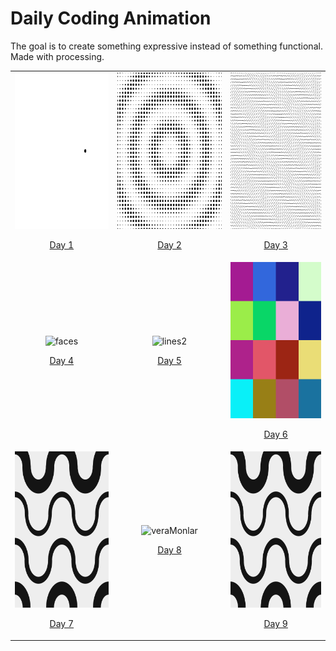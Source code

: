 # Daily Coding Animation
The goal is to create something expressive instead of something functional. Made with processing.

| | | |
|:-------:|:-------:|:-------:|
|<img width="250" height="250" src="./DotMovingCircle/DotMovingCircle.gif" alt="dots1" /><p align="center"><a href="./DotMovingCircle/">Day 1</a></p>|<img width="250" height="250" src="./PeriodicDotMoving/PeriodicDotMoving.gif" alt="dots2" /><p align="center"><a href="./PeriodicDotMoving">Day 2</a></p>|<img width="250" height="250" src="./LineConstellation/lineConstellation.gif" alt="lines" /><p align="center"><a href="./LineConstellation" >Day 3</a></p>
|<img width="250" height="250" src="./FacesWithSpiralOffset/FacesWithSpiralOffset.gif" alt="faces" /><p align="center"><a href="./FacesWithSpiralOffset">Day 4</a></p>|<img width="250" height="250" src="./LineConstellationV2/LineConstellationV2.gif" alt="lines2" /><p align="center"><a href="./LineConstellationV2">Day 5</a></p>|<img width="250" height="250" src="./SquaredColors/SquaredColors.gif" alt="squares" /><p align="center"><a href="./SquaredColors">Day 6</a></p>
|<img width="250" height="250" src="./SinusoideArcWaves/SinusoideArcWaves.gif" alt="waves" /><p align="center"><a href="./SinusoideArcWaves">Day 7</a></p>|<img width="250" height="250" src="./VeraMonlarV1/VeraMonlarV1.gif" alt="veraMonlar" /><p align="center"><a href="./VeraMonlarV1">Day 8</a></p>|<img width="250" height="250" src="./SinusoideArcWaves/SinusoideArcWaves.gif" alt="waves" /><p align="center"><a href="./SinusoideArcWaves">Day 9</a></p>|
